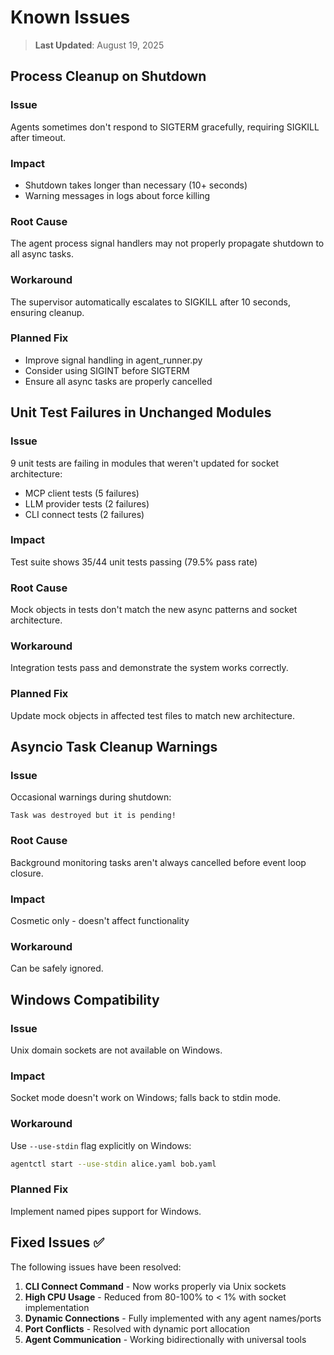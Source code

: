 # Known Issues

> **Last Updated**: August 19, 2025

## Process Cleanup on Shutdown

### Issue
Agents sometimes don't respond to SIGTERM gracefully, requiring SIGKILL after timeout.

### Impact
- Shutdown takes longer than necessary (10+ seconds)
- Warning messages in logs about force killing

### Root Cause
The agent process signal handlers may not properly propagate shutdown to all async tasks.

### Workaround
The supervisor automatically escalates to SIGKILL after 10 seconds, ensuring cleanup.

### Planned Fix
- Improve signal handling in agent_runner.py
- Consider using SIGINT before SIGTERM
- Ensure all async tasks are properly cancelled

## Unit Test Failures in Unchanged Modules

### Issue
9 unit tests are failing in modules that weren't updated for socket architecture:
- MCP client tests (5 failures) 
- LLM provider tests (2 failures)
- CLI connect tests (2 failures)

### Impact
Test suite shows 35/44 unit tests passing (79.5% pass rate)

### Root Cause
Mock objects in tests don't match the new async patterns and socket architecture.

### Workaround
Integration tests pass and demonstrate the system works correctly.

### Planned Fix
Update mock objects in affected test files to match new architecture.

## Asyncio Task Cleanup Warnings

### Issue
Occasional warnings during shutdown:
```
Task was destroyed but it is pending!
```

### Root Cause
Background monitoring tasks aren't always cancelled before event loop closure.

### Impact
Cosmetic only - doesn't affect functionality

### Workaround
Can be safely ignored.

## Windows Compatibility

### Issue
Unix domain sockets are not available on Windows.

### Impact
Socket mode doesn't work on Windows; falls back to stdin mode.

### Workaround
Use `--use-stdin` flag explicitly on Windows:
```bash
agentctl start --use-stdin alice.yaml bob.yaml
```

### Planned Fix
Implement named pipes support for Windows.

## Fixed Issues ✅

The following issues have been resolved:

1. **CLI Connect Command** - Now works properly via Unix sockets
2. **High CPU Usage** - Reduced from 80-100% to < 1% with socket implementation
3. **Dynamic Connections** - Fully implemented with any agent names/ports
4. **Port Conflicts** - Resolved with dynamic port allocation
5. **Agent Communication** - Working bidirectionally with universal tools